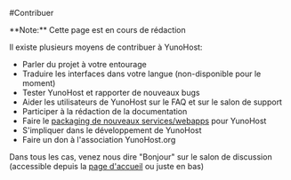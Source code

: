 #Contribuer

<div class="alert alert-danger">**Note:** Cette page est en cours de rédaction</div>

Il existe plusieurs moyens de contribuer à YunoHost:

* Parler du projet à votre entourage
* Traduire les interfaces dans votre langue (non-disponible pour le moment)
* Tester YunoHost et rapporter de nouveaux bugs
* Aider les utilisateurs de YunoHost sur le FAQ et sur le salon de support
* Participer à la rédaction de la documentation
* Faire le [packaging de nouveaux services/webapps](/packaging_apps_fr) pour YunoHost
* S'impliquer dans le développement de YunoHost
* Faire un don à l'association YunoHost.org

Dans tous les cas, venez nous dire "Bonjour" sur le salon de discussion (accessible depuis la [page d'accueil](/index_fr) ou juste en bas)
